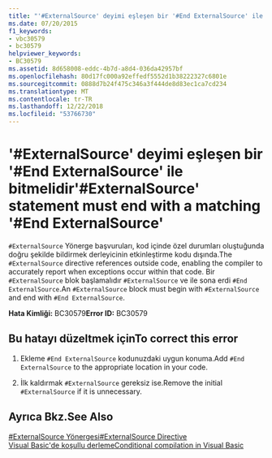 ```yaml
---
title: "'#ExternalSource' deyimi eşleşen bir '#End ExternalSource' ile bitmelidir"
ms.date: 07/20/2015
f1_keywords:
- vbc30579
- bc30579
helpviewer_keywords:
- BC30579
ms.assetid: 8d658008-eddc-4b7d-a8d4-036da42957bf
ms.openlocfilehash: 80d17fc000a92effedf5552d1b38222327c6801e
ms.sourcegitcommit: 0888d7b24f475c346a3f444de8d83ec1ca7cd234
ms.translationtype: MT
ms.contentlocale: tr-TR
ms.lasthandoff: 12/22/2018
ms.locfileid: "53766730"
---
```

# <a name="externalsource-statement-must-end-with-a-matching-end-externalsource"></a><span data-ttu-id="75251-102">'#ExternalSource' deyimi eşleşen bir '#End ExternalSource' ile bitmelidir</span><span class="sxs-lookup"><span data-stu-id="75251-102">'#ExternalSource' statement must end with a matching '#End ExternalSource'</span></span>
<span data-ttu-id="75251-103">`#ExternalSource` Yönerge başvuruları, kod içinde özel durumları oluştuğunda doğru şekilde bildirmek derleyicinin etkinleştirme kodu dışında.</span><span class="sxs-lookup"><span data-stu-id="75251-103">The `#ExternalSource` directive references outside code, enabling the compiler to accurately report when exceptions occur within that code.</span></span> <span data-ttu-id="75251-104">Bir `#ExternalSource` blok başlamalıdır `#ExternalSource` ve ile sona erdi `#End ExternalSource`.</span><span class="sxs-lookup"><span data-stu-id="75251-104">An `#ExternalSource` block must begin with `#ExternalSource` and end with `#End ExternalSource`.</span></span>  
  
 <span data-ttu-id="75251-105">**Hata Kimliği:** BC30579</span><span class="sxs-lookup"><span data-stu-id="75251-105">**Error ID:** BC30579</span></span>  
  
## <a name="to-correct-this-error"></a><span data-ttu-id="75251-106">Bu hatayı düzeltmek için</span><span class="sxs-lookup"><span data-stu-id="75251-106">To correct this error</span></span>  
  
1.  <span data-ttu-id="75251-107">Ekleme `#End ExternalSource` kodunuzdaki uygun konuma.</span><span class="sxs-lookup"><span data-stu-id="75251-107">Add `#End ExternalSource` to the appropriate location in your code.</span></span>  
  
2.  <span data-ttu-id="75251-108">İlk kaldırmak `#ExternalSource` gereksiz ise.</span><span class="sxs-lookup"><span data-stu-id="75251-108">Remove the initial `#ExternalSource` if it is unnecessary.</span></span>  
  
## <a name="see-also"></a><span data-ttu-id="75251-109">Ayrıca Bkz.</span><span class="sxs-lookup"><span data-stu-id="75251-109">See Also</span></span>  
 [<span data-ttu-id="75251-110">#ExternalSource Yönergesi</span><span class="sxs-lookup"><span data-stu-id="75251-110">#ExternalSource Directive</span></span>](../../visual-basic/language-reference/directives/externalsource-directive.md)  
 [<span data-ttu-id="75251-111">Visual Basic'de koşullu derleme</span><span class="sxs-lookup"><span data-stu-id="75251-111">Conditional compilation in Visual Basic</span></span>](~/docs/visual-basic/programming-guide/program-structure/conditional-compilation.md)
